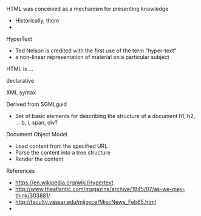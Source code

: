 

HTML was conceived as a mechanism for presenting knowledge

* Historically, there 
* 

HyperText


* Ted Nelson is credited with the first use of the term "hyper-text"
* a non-linear representation of material on a particular subject


HTML is ...


declarative

XML syntax




Derived from SGMLguid

* Set of basic elements for describing the structure of a document
 h1, h2, ... b, i, span, div?





Document Object Model

* Load content from the specified URL
* Parse the content into a tree structure
* Render the content





References

* https://en.wikipedia.org/wiki/Hypertext
* http://www.theatlantic.com/magazine/archive/1945/07/as-we-may-think/303881/
* http://faculty.vassar.edu/mijoyce/MiscNews_Feb65.html
* 